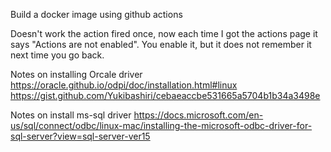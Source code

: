 

Build a docker image using github actions

Doesn't work the action fired once, now each time I got the actions page it says "Actions are not enabled". You enable it, but it does not remember it next time you go back.


Notes on installing Orcale driver
https://oracle.github.io/odpi/doc/installation.html#linux
https://gist.github.com/Yukibashiri/cebaeaccbe531665a5704b1b34a3498e

Notes on install ms-sql driver
https://docs.microsoft.com/en-us/sql/connect/odbc/linux-mac/installing-the-microsoft-odbc-driver-for-sql-server?view=sql-server-ver15
